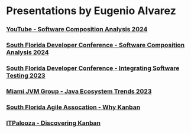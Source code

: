 # Presentations by Eugenio Alvarez

### [YouTube - Software Composition Analysis 2024](2024-YouTube-SCA/)

### [South Florida Developer Conference - Software Composition Analysis 2024](2024-SoFloDevCon/)

### [South Florida Developer Conference - Integrating Software Testing 2023](2023-SoFloDevCon/)

### [Miami JVM Group - Java Ecosystem Trends 2023](2023-MiamiJVMGroup/)

### [South Florida Agile Assocation - Why Kanban](2015-SFAA/)

### [ITPalooza - Discovering Kanban](2014-ITPalooza/)
